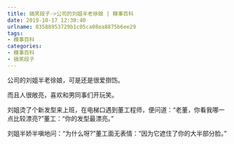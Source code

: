 ```yaml
---
title: 搞笑段子->公司的刘姐半老徐娘 | 糗事百科
date: 2019-10-17 12:30:40
urlname: 03588953729b1c05ca08ea8875b6ee29
tags: 
- 糗事百科
categories:
- 糗事百科
- 搞笑段子
---
```

公司的刘姐半老徐娘，可是还是很爱捯饬。

而且人很敞亮，喜欢和男同事们开玩笑。

刘姐烫了个新发型来上班，在电梯口遇到董工程师，便问道：“老董，你看我哪一点比较漂亮?”董工：“你的发型最漂亮。”

刘姐半娇半嗔地问：“为什么呀?”董工面无表情：“因为它遮住了你的大半部分脸。”


